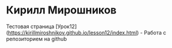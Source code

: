 

# Кирилл Мирошников
Тестовая страница
[Урок12] (https://kirillmiroshnikov.github.io/lesson12/index.html) - Работа с репозиторием на github

